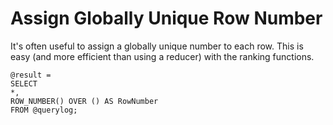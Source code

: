 # Assign Globally Unique Row Number

It's often useful to assign a globally unique number to each row. This is easy (and more efficient than using a reducer) with the ranking functions.

```
@result =
SELECT
*,
ROW_NUMBER() OVER () AS RowNumber
FROM @querylog;
```
